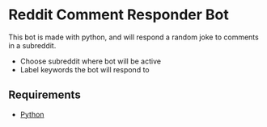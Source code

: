 # **Reddit Comment Responder Bot**

This bot is made with python, and will respond a random joke to comments in a subreddit.

* Choose subreddit where bot will be active
* Label keywords the bot will respond to

## Requirements

* [Python](https://www.python.org/downloads/)
